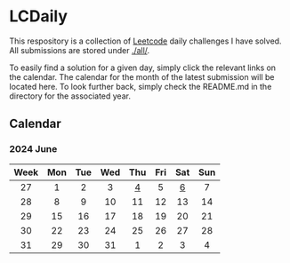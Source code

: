 # **LCDaily**

This respository is a collection of [Leetcode](https://leetcode.com/) daily challenges I have solved. All submissions are stored under [./all/](./all/).

To easily find a solution for a given day, simply click the relevant links on the calendar. The calendar for the month of the latest submission will be located here. To look further back, simply check the README.md in the directory for the associated year.

## **Calendar**

### **2024 June**

|Week|Mon|Tue|Wed|Thu|Fri|Sat|Sun|
|:-:|:-:|:-:|:-:|:-:|:-:|:-:|:-:|
|27|1|2|3|[4](./all/2181_merge_nodes_in_between_zeros/)|5|[6](./all/2582_pass_the_pillow/)|7|
|28|8|9|10|11|12|13|14|
|29|15|16|17|18|19|20|21|
|30|22|23|24|25|26|27|28|
|31|29|30|31|1|2|3|4|

